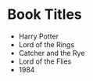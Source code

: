# Book Titles
  - Harry Potter
  - Lord of the Rings
  - Catcher and the Rye
  - Lord of the Flies
  - 1984
